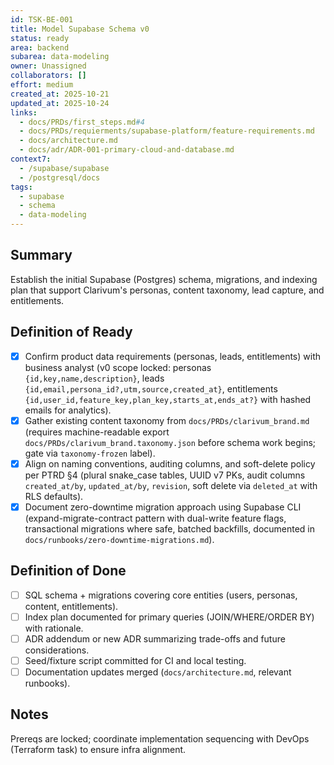 ```yaml
---
id: TSK-BE-001
title: Model Supabase Schema v0
status: ready
area: backend
subarea: data-modeling
owner: Unassigned
collaborators: []
effort: medium
created_at: 2025-10-21
updated_at: 2025-10-24
links:
  - docs/PRDs/first_steps.md#4
  - docs/PRDs/requierments/supabase-platform/feature-requirements.md
  - docs/architecture.md
  - docs/adr/ADR-001-primary-cloud-and-database.md
context7:
  - /supabase/supabase
  - /postgresql/docs
tags:
  - supabase
  - schema
  - data-modeling
---
```


## Summary
Establish the initial Supabase (Postgres) schema, migrations, and indexing plan that support Clarivum's personas, content taxonomy, lead capture, and entitlements.

## Definition of Ready
- [x] Confirm product data requirements (personas, leads, entitlements) with business analyst (v0 scope locked: personas `{id,key,name,description}`, leads `{id,email,persona_id?,utm,source,created_at}`, entitlements `{id,user_id,feature_key,plan_key,starts_at,ends_at?}` with hashed emails for analytics).
- [x] Gather existing content taxonomy from `docs/PRDs/clarivum_brand.md` (requires machine-readable export `docs/PRDs/clarivum_brand.taxonomy.json` before schema work begins; gate via `taxonomy-frozen` label).
- [x] Align on naming conventions, auditing columns, and soft-delete policy per PTRD §4 (plural snake_case tables, UUID v7 PKs, audit columns `created_at/by`, `updated_at/by`, `revision`, soft delete via `deleted_at` with RLS defaults).
- [x] Document zero-downtime migration approach using Supabase CLI (expand-migrate-contract pattern with dual-write feature flags, transactional migrations where safe, batched backfills, documented in `docs/runbooks/zero-downtime-migrations.md`).

## Definition of Done
- [ ] SQL schema + migrations covering core entities (users, personas, content, entitlements).
- [ ] Index plan documented for primary queries (JOIN/WHERE/ORDER BY) with rationale.
- [ ] ADR addendum or new ADR summarizing trade-offs and future considerations.
- [ ] Seed/fixture script committed for CI and local testing.
- [ ] Documentation updates merged (`docs/architecture.md`, relevant runbooks).

## Notes
Prereqs are locked; coordinate implementation sequencing with DevOps (Terraform task) to ensure infra alignment.
